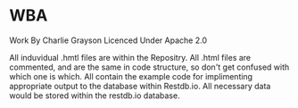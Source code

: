 # WBA

Work By Charlie Grayson
Licenced Under Apache 2.0

All induvidual .hmtl files are within the Repositry. 
All .html files are commented, and are the same in code structure, so don't get confused with which one is which.
All contain the example code for implimenting appropriate output to the database within Restdb.io.
All necessary data would be stored within the restdb.io database.

